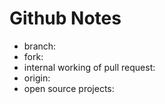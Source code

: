 # Github Notes 

- branch:
- fork: 
- internal working of pull request: 
- origin: 
- open source projects: 
